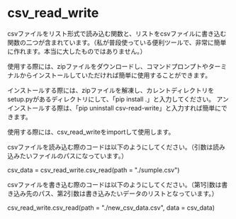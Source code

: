 # csv_read_write
csvファイルをリスト形式で読み込む関数と、リストをcsvファイルに書き込む関数の二つが含まれています。（私が普段使っている便利ツールで、非常に簡単に作れます。本当に大したものではありません。）

使用する際には、zipファイルをダウンロードし、コマンドプロンプトやターミナルからインストールしていただければ簡単に使用することができます。

インストールする際には、zipファイルを解凍し、カレントディレクトリをsetup.pyがあるディレクトリにして、「pip install .」と入力してください。
アンインストールする際は、「pip uninstall csv-read-write」と入力すれば簡単にできます。

使用する際には、csv_read_writeをimportして使用します。

csvファイルを読み込む際のコードは以下のようにしてください。（引数は読み込みたいファイルのパスになっています。）

csv_data = csv_read_write.csv_read(path = "./sumple.csv")

csvファイルを書き込む際のコードは以下のようにしてください。（第1引数は書き込み先のパス、第2引数は書き込みたいデータのリストとなっています。）

csv_read_write.csv_read(path = "./new_csv_data.csv", data = csv_data)
